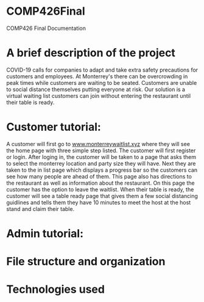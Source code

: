 # COMP426Final
COMP426 Final Documentation

# A brief description of the project
COVID-19 calls for companies to adapt and take extra safety precautions for customers and employees. At Monterrey's there can be overcrowding in peak times while customers are waiting to be seated. Customers are unable to social distance themselves putting everyone at risk. Our solution is a virtual waiting list customers can join without entering the restaurant until their table is ready.

# Customer tutorial:
A customer will first go to www.monterreywaitlist.xyz where they will see the home page with three simple step listed. The customer will first register or login. After loging in, the customer will be taken to a page that asks them to select the monterrey location and party size they will have. Next they are taken to the in list page which displays a progress bar so the customers can see how many people are ahead of them. This page also has directions to the restaurant as well as information about the restaurant. On this page the customer has the option to leave the waitlist. When their table is ready, the customer will see a table ready page that gives them a few social distancing guidlines and tells them they have 10 minutes to meet the host at the host stand and claim their table.

# Admin tutorial:


# File structure and organization

# Technologies used
